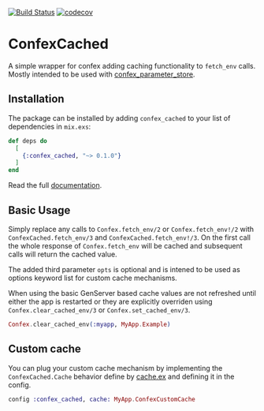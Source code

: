 [![Build Status](https://travis-ci.com/gpedic/confex_cached.svg?branch=master)](https://travis-ci.com/gpedic/confex_cached)
[![codecov](https://codecov.io/gh/gpedic/confex_cached/branch/master/graph/badge.svg)](https://codecov.io/gh/gpedic/confex_cached)

# ConfexCached

A simple wrapper for confex adding caching functionality to `fetch_env` calls.
Mostly intended to be used with [confex_parameter_store](https://github.com/gpedic/confex_parameter_store).

## Installation

The package can be installed by adding `confex_cached` to your list of dependencies in `mix.exs`:

```elixir
def deps do
  [
    {:confex_cached, "~> 0.1.0"}
  ]
end
```

Read the full [documentation](https://hexdocs.pm/confex_cached).

## Basic Usage

Simply replace any calls to `Confex.fetch_env/2` or `Confex.fetch_env!/2` with `ConfexCached.fetch_env/3` and `ConfexCached.fetch_env!/3`. On the first call the whole response of `Confex.fetch_env` will be cached and subsequent calls will return the cached value.

The added third parameter `opts` is optional and is intened to be used as options keyword list for custom cache mechanisms.

When using the basic GenServer based cache values are not refreshed until either the app is restarted or they are explicitly overriden using `Confex.clear_cached_env/3` or `Confex.set_cached_env/3`.

```elixir
Confex.clear_cached_env(:myapp, MyApp.Example)
```


## Custom cache

You can plug your custom cache mechanism by implementing the `ConfexCached.Cache` behavior define by [cache.ex](./lib/cache.ex) and defining it in the config.

```elixir
config :confex_cached, cache: MyApp.ConfexCustomCache
```